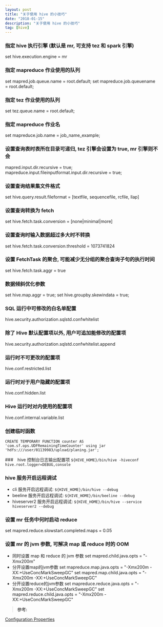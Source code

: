 ```yaml
---
layout: post
title: "关于使用 hive 的小技巧"
date: "2018-01-15"
description: "关于使用 hive 的小技巧"
tag: [hive]
---
```


### 指定 hive 执行引擎 (默认是 mr, 可支持 tez 和 spark 引擎)
set hive.execution.engine = mr

### 指定 mapreduce 作业使用的队列
set mapred.job.queue.name = root.default;
set mapreduce.job.queuename = root.default;

### 指定 tez 作业使用的队列
set tez.queue.name = root.default;

### 指定 mapreduce 作业名
set mapreduce.job.name = job_name_example;

### 设置查询表时表所在目录可递归, tez 引擎会设置为 true, mr 引擎则不会
mapred.input.dir.recursive = true;
mapreduce.input.fileinputformat.input.dir.recursive = true;

### 设置查询结果集文件格式  
set hive.query.result.fileformat = [textfile, sequencefile, rcfile, llap]

### 设置查询转换为 fetch
set hive.fetch.task.conversion = [none|minimal|more]

### 设置查询时输入数据超过多大时不转换
set hive.fetch.task.conversion.threshold = 1073741824

### 设置 FetchTask 的聚合, 可能减少无分组的聚合查询子句的执行时间
set hive.fetch.task.aggr = true

### 数据倾斜优化参数
set hive.map.aggr = true;
set hive.groupby.skewindata = true;

### SQL 运行中可修改的白名单配置
hive.security.authorization.sqlstd.confwhitelist

### 除了 Hive 默认配置项以外, 用户可追加能修改的配置项
hive.security.authorization.sqlstd.confwhitelist.append

### 运行时不可更改的配置项
hive.conf.restricted.list

### 运行时对于用户隐藏的配置项
hive.conf.hidden.list

### Hive 运行时对内使用的配置项
hive.conf.internal.variable.list

###

### 创建临时函数
`CREATE TEMPORARY FUNCTION counter AS 'com.sf.ops.UDFRemainingTimeCounter' using jar 'hdfs:///user/01139983/upload/planing.jar';`

###　hive 控制台日志输出配置项
`${HIVE_HOME}/bin/hive -hiveconf hive.root.logger=DEBUG,console`

### hive 服务开启远程调试
- cli 服务开启远程调试: `${HIVE_HOME}/bin/hive --debug`
- beeline 服务开启远程调试: `${HIVE_HOME}/bin/beeline --debug`
- hiveserver2 服务开启远程调试: `${HIVE_HOME}/bin/hive --service hiveserver2 --debug`

### 设置 mr 任务中何时启动 reduce
set mapred.reduce.slowstart.completed.maps = 0.05

### 设置 mr 的 jvm 参数, 可解决 map 或 reduce 时的 OOM
- 同时设置 map 和 reduce 的 jvm 参数
set mapred.child.java.opts = "-Xmx200m"
- 分开设置map的jvm参数
set mapreduce.map.java.opts = "-Xmx200m -XX:+UseConcMarkSweepGC"
set mapred.map.child.java.opts = "-Xmx200m -XX:+UseConcMarkSweepGC"
- 分开设置reduce的jvm参数
set mapreduce.reduce.java.opts = "-Xmx200m -XX:+UseConcMarkSweepGC"
set mapred.reduce.child.java.opts = "-Xmx200m -XX:+UseConcMarkSweepGC"

>**参考:**

[Configuration Properties](https://cwiki.apache.org/confluence/display/Hive/Configuration+Properties)
